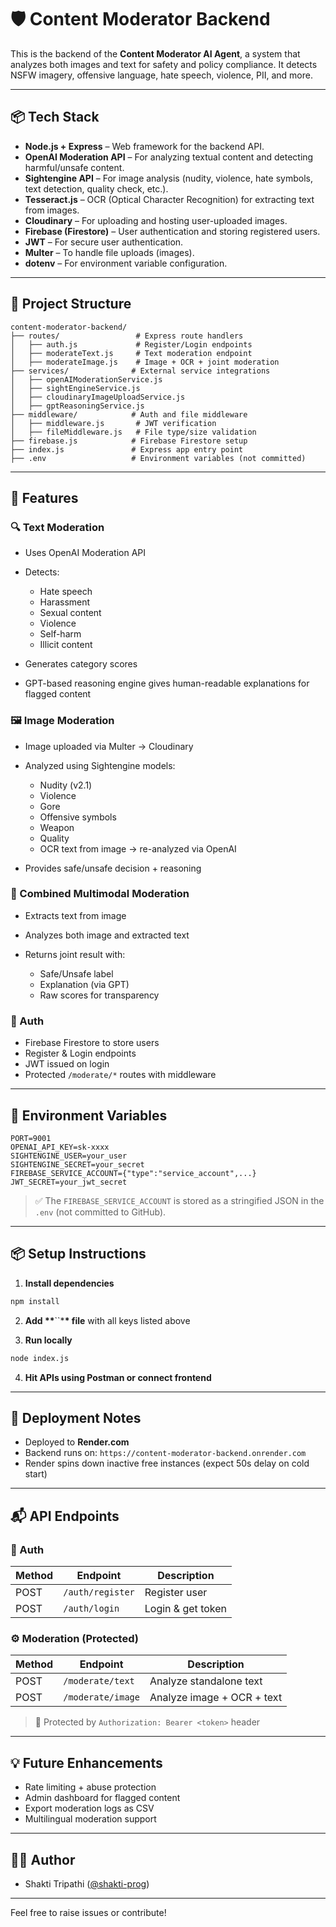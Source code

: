 # 🛡️ Content Moderator Backend

This is the backend of the **Content Moderator AI Agent**, a system that analyzes both images and text for safety and policy compliance. It detects NSFW imagery, offensive language, hate speech, violence, PII, and more.

---

## 📦 Tech Stack

- **Node.js + Express** – Web framework for the backend API.
- **OpenAI Moderation API** – For analyzing textual content and detecting harmful/unsafe content.
- **Sightengine API** – For image analysis (nudity, violence, hate symbols, text detection, quality check, etc.).
- **Tesseract.js** – OCR (Optical Character Recognition) for extracting text from images.
- **Cloudinary** – For uploading and hosting user-uploaded images.
- **Firebase (Firestore)** – User authentication and storing registered users.
- **JWT** – For secure user authentication.
- **Multer** – To handle file uploads (images).
- **dotenv** – For environment variable configuration.

---

## 📁 Project Structure

```
content-moderator-backend/
├── routes/                 # Express route handlers
│   ├── auth.js             # Register/Login endpoints
│   ├── moderateText.js     # Text moderation endpoint
│   ├── moderateImage.js    # Image + OCR + joint moderation
├── services/              # External service integrations
│   ├── openAIModerationService.js
│   ├── sightEngineService.js
│   ├── cloudinaryImageUploadService.js
│   ├── gptReasoningService.js
├── middleware/            # Auth and file middleware
│   ├── middleware.js       # JWT verification
│   ├── fileMiddleware.js   # File type/size validation
├── firebase.js            # Firebase Firestore setup
├── index.js               # Express app entry point
├── .env                   # Environment variables (not committed)
```

---

## 🧠 Features

### 🔍 Text Moderation

- Uses OpenAI Moderation API
- Detects:

  - Hate speech
  - Harassment
  - Sexual content
  - Violence
  - Self-harm
  - Illicit content

- Generates category scores
- GPT-based reasoning engine gives human-readable explanations for flagged content

### 🖼️ Image Moderation

- Image uploaded via Multer → Cloudinary
- Analyzed using Sightengine models:

  - Nudity (v2.1)
  - Violence
  - Gore
  - Offensive symbols
  - Weapon
  - Quality
  - OCR text from image → re-analyzed via OpenAI

- Provides safe/unsafe decision + reasoning

### 🧾 Combined Multimodal Moderation

- Extracts text from image
- Analyzes both image and extracted text
- Returns joint result with:

  - Safe/Unsafe label
  - Explanation (via GPT)
  - Raw scores for transparency

### 🔐 Auth

- Firebase Firestore to store users
- Register & Login endpoints
- JWT issued on login
- Protected `/moderate/*` routes with middleware

---

## 🔐 Environment Variables

```env
PORT=9001
OPENAI_API_KEY=sk-xxxx
SIGHTENGINE_USER=your_user
SIGHTENGINE_SECRET=your_secret
FIREBASE_SERVICE_ACCOUNT={"type":"service_account",...}
JWT_SECRET=your_jwt_secret
```

> ✅ The `FIREBASE_SERVICE_ACCOUNT` is stored as a stringified JSON in the `.env` (not committed to GitHub).

---

## 📦 Setup Instructions

1. **Install dependencies**

```bash
npm install
```

2. **Add \*\***\`\`\***\* file** with all keys listed above

3. **Run locally**

```bash
node index.js
```

4. **Hit APIs using Postman or connect frontend**

---

## 🚀 Deployment Notes

- Deployed to **Render.com**
- Backend runs on: `https://content-moderator-backend.onrender.com`
- Render spins down inactive free instances (expect 50s delay on cold start)

---

## 📬 API Endpoints

### 🔐 Auth

| Method | Endpoint         | Description       |
| ------ | ---------------- | ----------------- |
| POST   | `/auth/register` | Register user     |
| POST   | `/auth/login`    | Login & get token |

### ⚙️ Moderation (Protected)

| Method | Endpoint          | Description                |
| ------ | ----------------- | -------------------------- |
| POST   | `/moderate/text`  | Analyze standalone text    |
| POST   | `/moderate/image` | Analyze image + OCR + text |

> 🔐 Protected by `Authorization: Bearer <token>` header

---

## 💡 Future Enhancements

- Rate limiting + abuse protection
- Admin dashboard for flagged content
- Export moderation logs as CSV
- Multilingual moderation support

---

## 👨‍💻 Author

- Shakti Tripathi ([@shakti-prog](https://github.com/shakti-prog))

---

Feel free to raise issues or contribute!

